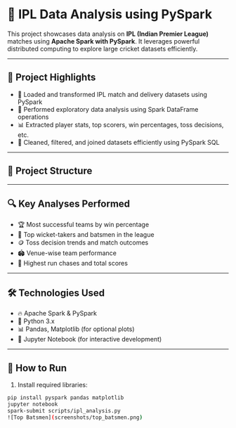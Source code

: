 # 🏏 IPL Data Analysis using PySpark

This project showcases data analysis on **IPL (Indian Premier League)** matches using **Apache Spark with PySpark**. It leverages powerful distributed computing to explore large cricket datasets efficiently.

---

## 📌 Project Highlights

- 📂 Loaded and transformed IPL match and delivery datasets using PySpark  
- 🧪 Performed exploratory data analysis using Spark DataFrame operations  
- 📊 Extracted player stats, top scorers, win percentages, toss decisions, etc.  
- 📝 Cleaned, filtered, and joined datasets efficiently using PySpark SQL  

---

## 📁 Project Structure


---

## 🔍 Key Analyses Performed

- 🏆 Most successful teams by win percentage  
- 🧤 Top wicket-takers and batsmen in the league  
- 🪙 Toss decision trends and match outcomes  
- 🏟️ Venue-wise team performance  
- 🎯 Highest run chases and total scores  

---

## 🛠️ Technologies Used

- 🔥 Apache Spark & PySpark  
- 🐍 Python 3.x  
- 📊 Pandas, Matplotlib (for optional plots)  
- 📓 Jupyter Notebook (for interactive development)  

---

## 🧠 How to Run

1. Install required libraries:
```bash
pip install pyspark pandas matplotlib
jupyter notebook
spark-submit scripts/ipl_analysis.py
![Top Batsmen](screenshots/top_batsmen.png)


